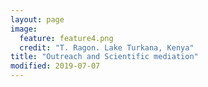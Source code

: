 ```yaml
---
layout: page
image:
  feature: feature4.png
  credit: "T. Ragon. Lake Turkana, Kenya"
title: "Outreach and Scientific mediation"
modified: 2019-07-07
---
```

